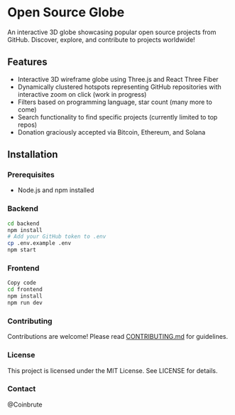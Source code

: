 # Open Source Globe

An interactive 3D globe showcasing popular open source projects from GitHub. Discover, explore, and contribute to projects worldwide!

## Features

- Interactive 3D wireframe globe using Three.js and React Three Fiber
- Dynamically clustered hotspots representing GitHub repositories with interactive zoom on click (work in progress)
- Filters based on programming language, star count (many more to come)
- Search functionality to find specific projects (currently limited to top repos)
- Donation graciously accepted via Bitcoin, Ethereum, and Solana

## Installation

### Prerequisites

- Node.js and npm installed

### Backend

```bash
cd backend
npm install
# Add your GitHub token to .env
cp .env.example .env
npm start
```

### Frontend
```bash
Copy code
cd frontend
npm install
npm run dev
```

### Contributing
Contributions are welcome! Please read [CONTRIBUTING.md](CONTRIBUTING.md) for guidelines.

### License
This project is licensed under the MIT License. See LICENSE for details.

### Contact
@Coinbrute